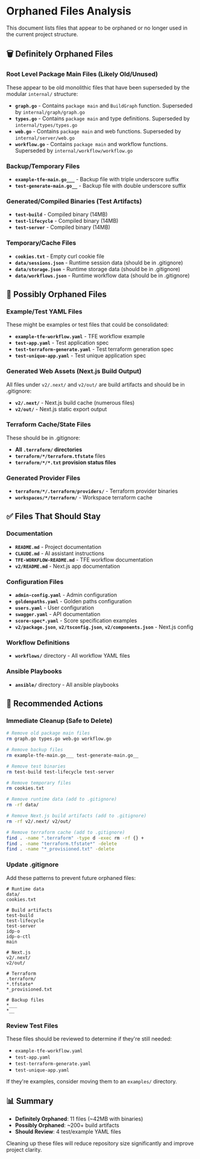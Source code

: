 # Orphaned Files Analysis

This document lists files that appear to be orphaned or no longer used in the current project structure.

## 🗑️ Definitely Orphaned Files

### Root Level Package Main Files (Likely Old/Unused)
These appear to be old monolithic files that have been superseded by the modular `internal/` structure:

- **`graph.go`** - Contains `package main` and `BuildGraph` function. Superseded by `internal/graph/graph.go`
- **`types.go`** - Contains `package main` and type definitions. Superseded by `internal/types/types.go`
- **`web.go`** - Contains `package main` and web functions. Superseded by `internal/server/web.go`
- **`workflow.go`** - Contains `package main` and workflow functions. Superseded by `internal/workflow/workflow.go`

### Backup/Temporary Files
- **`example-tfe-main.go___`** - Backup file with triple underscore suffix
- **`test-generate-main.go__`** - Backup file with double underscore suffix

### Generated/Compiled Binaries (Test Artifacts)
- **`test-build`** - Compiled binary (14MB)
- **`test-lifecycle`** - Compiled binary (14MB)
- **`test-server`** - Compiled binary (14MB)

### Temporary/Cache Files
- **`cookies.txt`** - Empty curl cookie file
- **`data/sessions.json`** - Runtime session data (should be in .gitignore)
- **`data/storage.json`** - Runtime storage data (should be in .gitignore)
- **`data/workflows.json`** - Runtime workflow data (should be in .gitignore)

## 🤔 Possibly Orphaned Files

### Example/Test YAML Files
These might be examples or test files that could be consolidated:

- **`example-tfe-workflow.yaml`** - TFE workflow example
- **`test-app.yaml`** - Test application spec
- **`test-terraform-generate.yaml`** - Test terraform generation spec
- **`test-unique-app.yaml`** - Test unique application spec

### Generated Web Assets (Next.js Build Output)
All files under `v2/.next/` and `v2/out/` are build artifacts and should be in .gitignore:

- **`v2/.next/`** - Next.js build cache (numerous files)
- **`v2/out/`** - Next.js static export output

### Terraform Cache/State Files
These should be in .gitignore:

- **All `.terraform/` directories**
- **`terraform/*/terraform.tfstate`** files
- **`terraform/*/*.txt` provision status files**

### Generated Provider Files
- **`terraform/*/.terraform/providers/`** - Terraform provider binaries
- **`workspaces/*/terraform/`** - Workspace terraform cache

## ✅ Files That Should Stay

### Documentation
- **`README.md`** - Project documentation
- **`CLAUDE.md`** - AI assistant instructions
- **`TFE-WORKFLOW-README.md`** - TFE workflow documentation
- **`v2/README.md`** - Next.js app documentation

### Configuration Files
- **`admin-config.yaml`** - Admin configuration
- **`goldenpaths.yaml`** - Golden paths configuration
- **`users.yaml`** - User configuration
- **`swagger.yaml`** - API documentation
- **`score-spec*.yaml`** - Score specification examples
- **`v2/package.json`**, **`v2/tsconfig.json`**, **`v2/components.json`** - Next.js config

### Workflow Definitions
- **`workflows/`** directory - All workflow YAML files

### Ansible Playbooks
- **`ansible/`** directory - All ansible playbooks

## 🔧 Recommended Actions

### Immediate Cleanup (Safe to Delete)
```bash
# Remove old package main files
rm graph.go types.go web.go workflow.go

# Remove backup files
rm example-tfe-main.go___ test-generate-main.go__

# Remove test binaries
rm test-build test-lifecycle test-server

# Remove temporary files
rm cookies.txt

# Remove runtime data (add to .gitignore)
rm -rf data/

# Remove Next.js build artifacts (add to .gitignore)
rm -rf v2/.next/ v2/out/

# Remove terraform cache (add to .gitignore)
find . -name ".terraform" -type d -exec rm -rf {} +
find . -name "terraform.tfstate*" -delete
find . -name "*_provisioned.txt" -delete
```

### Update .gitignore
Add these patterns to prevent future orphaned files:
```
# Runtime data
data/
cookies.txt

# Build artifacts
test-build
test-lifecycle
test-server
idp-o
idp-o-ctl
main

# Next.js
v2/.next/
v2/out/

# Terraform
.terraform/
*.tfstate*
*_provisioned.txt

# Backup files
*___
*__
```

### Review Test Files
These files should be reviewed to determine if they're still needed:
- `example-tfe-workflow.yaml`
- `test-app.yaml`
- `test-terraform-generate.yaml`
- `test-unique-app.yaml`

If they're examples, consider moving them to an `examples/` directory.

## 📊 Summary

- **Definitely Orphaned**: 11 files (~42MB with binaries)
- **Possibly Orphaned**: ~200+ build artifacts
- **Should Review**: 4 test/example YAML files

Cleaning up these files will reduce repository size significantly and improve project clarity.